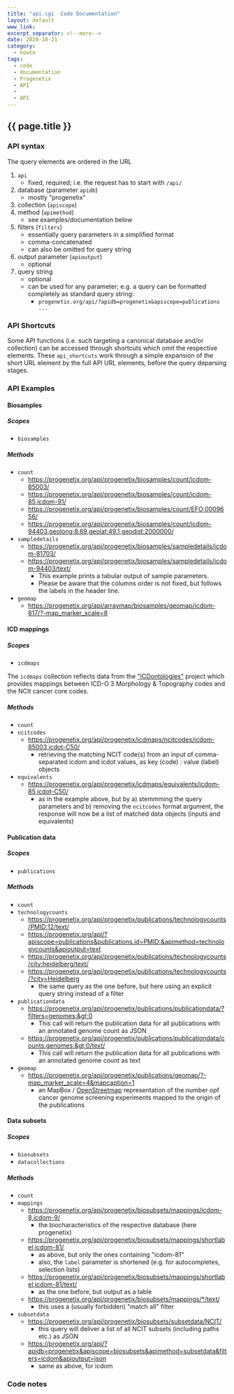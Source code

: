 ```yaml
---
title: "api.cgi  Code Documentation"
layout: default
www_link: 
excerpt_separator: <!--more-->
date: 2020-10-21
category:
  - howto
tags:
  - code
  - documentation
  - Progenetix
  - API
  - 
  - API
---
```


## {{ page.title }}

<!--more-->


### API syntax

The query elements are ordered in the URL

1. `api`
    - fixed, required; i.e. the request has to start with `/api/`
2. database (parameter `apidb`)
    - mostly "progenetix"
3. collection (`apiscope`)
4. method (`apimethod`)
    - see examples/documentation below
5. filters (`filters`)
    - essentially query parameters in a simplified format
    - comma-concatenated
    - can also be omitted for query string
6. output parameter (`apioutput`)
    - optional 
7. query string
    - optional
    - can be used for any parameter; e.g. a query can be formatted completely
    as standard query string:
        * `progenetix.org/api/?apidb=progenetix&apiscope=publications ...`
        
### API Shortcuts

Some API functions (i.e. such targeting a canonical database and/or collection)
can be accessed through shortcuts which omit the respective elements. These 
`api_shortcuts` work through a simple expansion of the short URL element by
the full API URL elements, before the query deparsing stages.

### API Examples

#### Biosamples

##### Scopes

* `biosamples`

##### Methods

* `count`
    - <https://progenetix.org/api/progenetix/biosamples/count/icdom-85003/>
    - <https://progenetix.org/api/progenetix/biosamples/count/icdom-85,icdom-91/>
    - <https://progenetix.org/api/progenetix/biosamples/count/EFO:0009656/>
    - <https://progenetix.org/api/progenetix/biosamples/count/icdom-94403,geolong:8.69,geolat:49.1,geodist:2000000/>
* `sampledetails`
    - <https://progenetix.org/api/progenetix/biosamples/sampledetails/icdom-81703/>
    - <https://progenetix.org/api/progenetix/biosamples/sampledetails/icdom-94403/text/>
        * This example prints a tabular output of sample parameters.
        * Please be aware that the columns order is not fixed, but follows the
        labels in the header line.
* `geomap`
    - <https://progenetix.org/api/arraymap/biosamples/geomap/icdom-817/?-map_marker_scale=8>

#### ICD mappings

##### Scopes

* `icdmaps`

The `icdmaps` collection reflects data from the
["ICDontologies"](https://github.com/progenetix/ICDontologies/) project which
provides mappings between ICD-O 3 Morphology & Topography codes and the NCIt
cancer core codes.

##### Methods

* `count`
* `ncitcodes`
    - <https://progenetix.org/api/progenetix/icdmaps/ncitcodes/icdom-85003,icdot-C50/>   
        * retrieving the matching NCIT code(s) from an input of comma-separated 
        icdom and icdot values, as key (code) : value (label) objects
* `equivalents`
    - <https://progenetix.org/api/progenetix/icdmaps/equivalents/icdom-85,icdot-C50/>  
        * as in the example above, but by a) stemmming the query parameters and
        b) removing the `ncitcodes` format argument, the response will now be a
        list of matched data objects (inputs and equivalents)

#### Publication data

##### Scopes

* `publications`

##### Methods

* `count`
* `technologycounts`
    * <https://progenetix.org/api/progenetix/publications/technologycounts/PMID:12/text/>
    * <https://progenetix.org/api/?apiscope=publications&publications.id=PMID:&apimethod=technologycounts&apioutput=text>
    * <https://progenetix.org/api/progenetix/publications/technologycounts/city:heidelberg/text/>
    * <https://progenetix.org/api/progenetix/publications/technologycounts/?city=Heidelberg>
        - the same query as the one before, but here using an explicit query string
        instead of a filter
* `publicationdata`
    * <https://progenetix.org/api/progenetix/publications/publicationdata/?filters=genomes:&gt;0>
        - This call will return the publication data for all publications with
        an annotated genome count as JSON
    * <https://progenetix.org/api/progenetix/publications/publicationdata/counts.genomes:&gt;0/text/>
        - This call will return the publication data for all publications with  an annotated genome count as text
* `geomap`
    * <https://progenetix.org/api/progenetix/publications/geomap/?-map_marker_scale=4&mapcaption=1>
        - an MapBox / [OpenStreetmap](http://openstreetmap.org) representation 
        of the number opf cancer genome screening experiments mapped to the 
        origin of the publications


#### Data subsets

##### Scopes

* `biosubsets`
* `datacollections`

##### Methods

* `count`
* `mappings`  
    - <https://progenetix.org/api/progenetix/biosubsets/mappings/icdom-8,icdom-9/>  
        * the biocharacteristics of the respective database (here progenetix)  
    - <https://progenetix.org/api/progenetix/biosubsets/mappings/shortlabel,icdom-81/>  
        * as above, but only the ones containing "icdom-81"  
        * also, the `label` parameter is shortened (e.g. for autocompletes, selection
        lists)  
    - <https://progenetix.org/api/progenetix/biosubsets/mappings/shortlabel,icdom-81/text/>  
        * as the one before, but output as a table  
    - <https://progenetix.org/api/progenetix/biosubsets/mappings/*/text/>  
        * this uses a (usually forbidden) "match all" filter
* `subsetdata`
	- <https://progenetix.org/api/progenetix/biosubsets/subsetdata/NCIT/>
		* this query will deliver a list of all NCIT subsets (including paths etc.) as JSON
	- <https://progenetix.org/api/?apidb=progenetix&apiscope=biosubsets&apimethod=subsetdata&filters=icdom&apioutput=json>
		* same as above, for icdom

### Code notes
